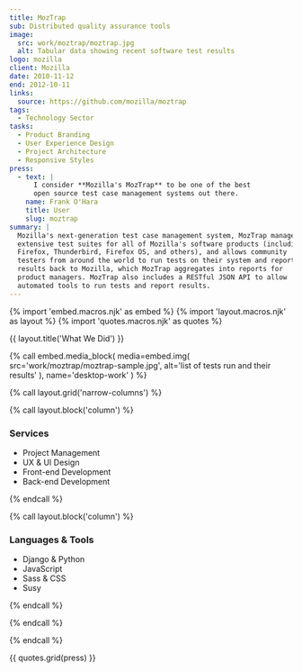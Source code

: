 ```yaml
---
title: MozTrap
sub: Distributed quality assurance tools
image:
  src: work/moztrap/moztrap.jpg
  alt: Tabular data showing recent software test results
logo: mozilla
client: Mozilla
date: 2010-11-12
end: 2012-10-11
links:
  source: https://github.com/mozilla/moztrap
tags:
  - Technology Sector
tasks:
  - Product Branding
  - User Experience Design
  - Project Architecture
  - Responsive Styles
press:
  - text: |
      I consider **Mozilla's MozTrap** to be one of the best
      open source test case management systems out there.
    name: Frank O'Hara
    title: User
    slug: moztrap
summary: |
  Mozilla's next-generation test case management system, MozTrap manages
  extensive test suites for all of Mozilla's software products (including
  Firefox, Thunderbird, Firefox OS, and others), and allows community
  testers from around the world to run tests on their system and report
  results back to Mozilla, which MozTrap aggregates into reports for
  product managers. MozTrap also includes a RESTful JSON API to allow
  automated tools to run tests and report results.
---
```


{% import 'embed.macros.njk' as embed %}
{% import 'layout.macros.njk' as layout %}
{% import 'quotes.macros.njk' as quotes %}


{{ layout.title('What We Did') }}

{% call embed.media_block(
  media=embed.img(
    src='work/moztrap/moztrap-sample.jpg',
    alt='list of tests run and their results'
  ),
    name='desktop-work'
) %}

{% call layout.grid('narrow-columns') %}

{% call layout.block('column') %}

### Services

  - Project Management
  - UX & UI Design
  - Front-end Development
  - Back-end Development



{% endcall %}

{% call layout.block('column') %}

### Languages & Tools

  - Django & Python
  - JavaScript
  - Sass & CSS
  - Susy



{% endcall %}

{% endcall %}

{% endcall %}

{{ quotes.grid(press) }}
